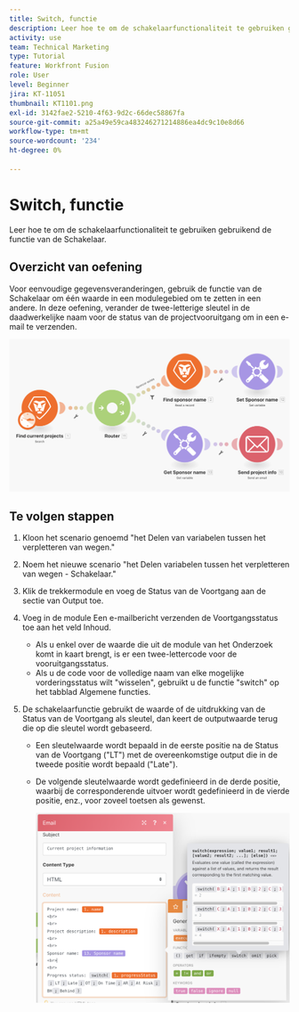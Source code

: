 ```yaml
---
title: Switch, functie
description: Leer hoe te om de schakelaarfunctionaliteit te gebruiken gebruikend de functie van de Schakelaar.
activity: use
team: Technical Marketing
type: Tutorial
feature: Workfront Fusion
role: User
level: Beginner
jira: KT-11051
thumbnail: KT1101.png
exl-id: 3142fae2-5210-4f63-9d2c-66dec58867fa
source-git-commit: a25a49e59ca483246271214886ea4dc9c10e8d66
workflow-type: tm+mt
source-wordcount: '234'
ht-degree: 0%

---
```


# Switch, functie

Leer hoe te om de schakelaarfunctionaliteit te gebruiken gebruikend de functie van de Schakelaar.

## Overzicht van oefening

Voor eenvoudige gegevensveranderingen, gebruik de functie van de Schakelaar om één waarde in een modulegebied om te zetten in een andere. In deze oefening, verander de twee-letterige sleutel in de daadwerkelijke naam voor de status van de projectvooruitgang om in een e-mail te verzenden.

![Schakelfunctie Afbeelding 1](../12-exercises/assets/switch-function-walkthrough-1.png)

## Te volgen stappen

1. Kloon het scenario genoemd &quot;het Delen van variabelen tussen het verpletteren van wegen.&quot;
1. Noem het nieuwe scenario &quot;het Delen variabelen tussen het verpletteren van wegen - Schakelaar.&quot;
1. Klik de trekkermodule en voeg de Status van de Voortgang aan de sectie van Output toe.
1. Voeg in de module Een e-mailbericht verzenden de Voortgangsstatus toe aan het veld Inhoud.

   + Als u enkel over de waarde die uit de module van het Onderzoek komt in kaart brengt, is er een twee-lettercode voor de vooruitgangsstatus.
   + Als u de code voor de volledige naam van elke mogelijke vorderingsstatus wilt &quot;wisselen&quot;, gebruikt u de functie &quot;switch&quot; op het tabblad Algemene functies.

1. De schakelaarfunctie gebruikt de waarde of de uitdrukking van de Status van de Voortgang als sleutel, dan keert de outputwaarde terug die op die sleutel wordt gebaseerd.

   + Een sleutelwaarde wordt bepaald in de eerste positie na de Status van de Voortgang (&quot;LT&quot;) met de overeenkomstige output die in de tweede positie wordt bepaald (&quot;Late&quot;).
   + De volgende sleutelwaarde wordt gedefinieerd in de derde positie, waarbij de corresponderende uitvoer wordt gedefinieerd in de vierde positie, enz., voor zoveel toetsen als gewenst.

     ![Schakelfunctie Afbeelding 2](../12-exercises/assets/switch-function-walkthrough-2.png)
